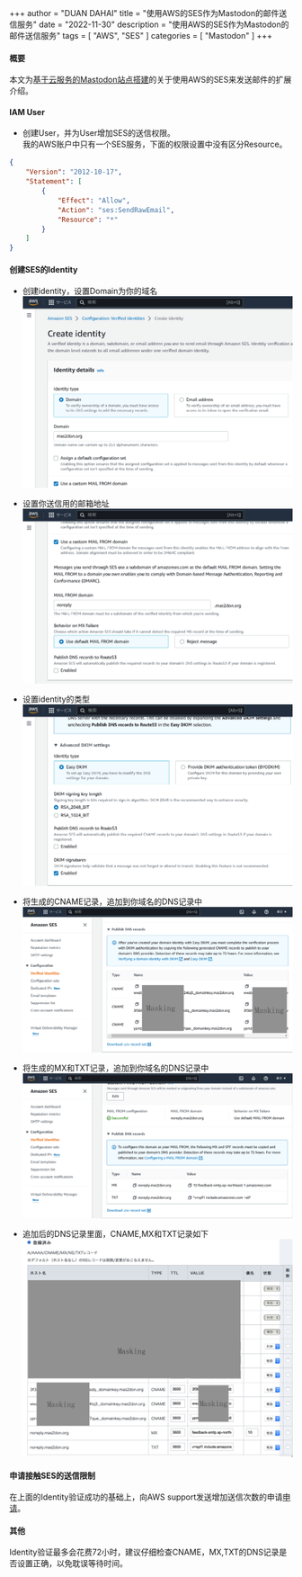 +++
author = "DUAN DAHAI"
title = "使用AWS的SES作为Mastodon的邮件送信服务"
date = "2022-11-30"
description = "使用AWS的SES作为Mastodon的邮件送信服务"
tags = [
    "AWS",
    "SES"
]
categories = [
    "Mastodon"
]
+++

#### 概要

本文为[基于云服务的Mastodon站点搭建](https://duandahai.com/zh-cn/posts/zh/20221125-mastodon-site-create.zh-cn/)的关于使用AWS的SES来发送邮件的扩展介绍。

#### IAM User

- 创建User，并为User增加SES的送信权限。  
    我的AWS账户中只有一个SES服务，下面的权限设置中没有区分Resource。

```json
{
    "Version": "2012-10-17",
    "Statement": [
        {
            "Effect": "Allow",
            "Action": "ses:SendRawEmail",
            "Resource": "*"
        }
    ]
}
```

#### 创建SES的Identity

- 创建identity，设置Domain为你的域名  
![identity details](1_identity_details.PNG)

- 设置你送信用的邮箱地址   
![Github](2_mail_from_domain.PNG)

- 设置identity的类型  
![Github](3_identity_type.PNG)

- 将生成的CNAME记录，追加到你域名的DNS记录中  
![Github](4_CANME_DNS_records.PNG)

- 将生成的MX和TXT记录，追加到你域名的DNS记录中  
![Github](5_MX_TXT_DNS_records.PNG)

- 追加后的DNS记录里面，CNAME,MX和TXT记录如下  
![Github](6_add_DNS.png)


#### 申请接触SES的送信限制
在上面的Identity验证成功的基础上，向AWS support发送增加送信次数的申请[申请](https://docs.aws.amazon.com/ses/latest/dg/manage-sending-quotas-request-increase.html)。

#### 其他
Identity验证最多会花费72小时，建议仔细检查CNAME，MX,TXT的DNS记录是否设置正确，以免耽误等待时间。

